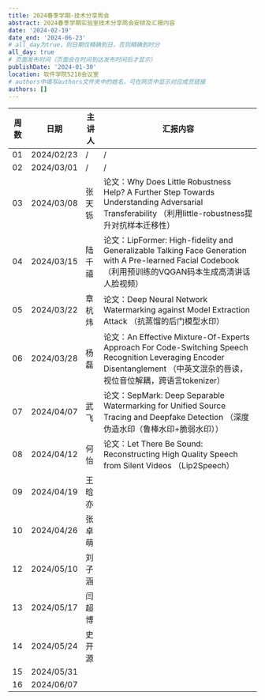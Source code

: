 ```yaml
---
title: 2024春季学期-技术分享周会
abstract: 2024春季学期实验室技术分享周会安排及汇报内容
date: '2024-02-19'
date_end: '2024-06-23'
# all_day为true，则日期仅精确到日，否则精确到时分
all_day: true
# 页面发布时间（页面会在时间到达发布时间后才显示）
publishDate: '2024-01-30'
location: 软件学院5218会议室
# authors中填写authors文件夹中的姓名，可在网页中显示对应成员链接
authors: []
---
```


| 周数 | 日期       | 主讲人 | 汇报内容                                                     |
| ---- | ---------- | ------ | ------------------------------------------------------------ |
| 01   | 2024/02/23 | /      | /                                                            |
| 02   | 2024/03/01 | /      | /                                                            |
| 03   | 2024/03/08 | 张天铄 | 论文：Why Does Little Robustness Help? A Further Step Towards Understanding Adversarial Transferability （利用little-robustness提升对抗样本迁移性） |
| 04   | 2024/03/15 | 陆千禧 | 论文：LipFormer: High-fidelity and Generalizable Talking Face Generation with A Pre-learned Facial Codebook （利用预训练的VQGAN码本生成高清讲话人脸视频） |
| 05   | 2024/03/22 | 章杭炜 | 论文：Deep Neural Network Watermarking against Model Extraction Attack （抗蒸馏的后门模型水印） |
| 06   | 2024/03/28 | 杨磊   | 论文：An Effective Mixture-Of-Experts Approach For Code-Switching Speech Recognition Leveraging Encoder Disentanglement （中英文混杂的唇读，视位音位解耦，跨语言tokenizer） |
| 07   | 2024/04/07 | 武飞   | 论文：SepMark: Deep Separable Watermarking for Unified Source Tracing and Deepfake Detection （深度伪造水印（鲁棒水印+脆弱水印）） |
| 08   | 2024/04/12 | 何怡   | 论文：Let There Be Sound: Reconstructing High Quality Speech from Silent Videos （Lip2Speech） |
| 09   | 2024/04/19 | 王晗亦 |                                                              |
| 10   | 2024/04/26 | 张卓萌 |                                                              |
| 12   | 2024/05/10 | 刘子涵 |                                                              |
| 13   | 2024/05/17 | 闫超博 |                                                              |
| 14   | 2024/05/24 | 史开源 |                                                              |
| 15   | 2024/05/31 |        |                                                              |
| 16   | 2024/06/07 |        |                                                              |